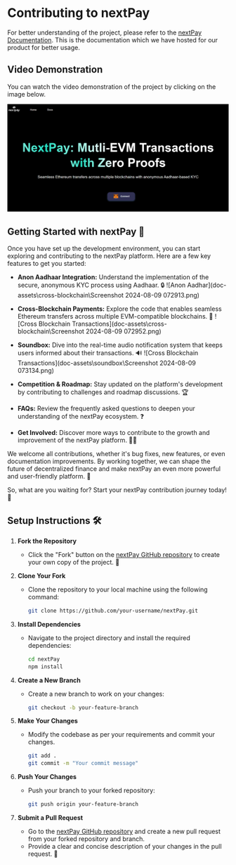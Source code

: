 # Contributing to nextPay

For better understanding of the project, please refer to the [nextPay Documentation](https://nextpay-docs.streamlit.app/). This is the documentation which we have hosted for our product for better usage.

## Video Demonstration
   You can watch the video demonstration of the project by clicking on the image below.

   [![Watch the video](doc-assets\cross-blockchain\front1.png)](https://youtu.be/lpoVuFI_0yQ)

## Getting Started with nextPay 🚀

Once you have set up the development environment, you can start exploring and contributing to the nextPay platform. Here are a few key features to get you started:

- **Anon Aadhaar Integration:** Understand the implementation of the secure, anonymous KYC process using Aadhaar. 🔒
![Anon Aadhar](doc-assets\cross-blockchain\Screenshot 2024-08-09 072913.png)

- **Cross-Blockchain Payments:** Explore the code that enables seamless Ethereum transfers across multiple EVM-compatible blockchains. 🔗
![Cross Blockchain Transactions](doc-assets\cross-blockchain\Screenshot 2024-08-09 072952.png)

- **Soundbox:** Dive into the real-time audio notification system that keeps users informed about their transactions. 🔊
![Cross Blockchain Transactions](doc-assets\soundbox\Screenshot 2024-08-09 073134.png)

- **Competition & Roadmap:** Stay updated on the platform's development by contributing to challenges and roadmap discussions. 🏆
- **FAQs:** Review the frequently asked questions to deepen your understanding of the nextPay ecosystem. ❓
- **Get Involved:** Discover more ways to contribute to the growth and improvement of the nextPay platform. 👨‍💻

We welcome all contributions, whether it's bug fixes, new features, or even documentation improvements. By working together, we can shape the future of decentralized finance and make nextPay an even more powerful and user-friendly platform. 🙌

So, what are you waiting for? Start your nextPay contribution journey today! 🚀

## Setup Instructions 🛠️

1. **Fork the Repository**
   - Click the "Fork" button on the [nextPay GitHub repository](https://github.com/nextPay/nextPay) to create your own copy of the project. 🍴

2. **Clone Your Fork**
   - Clone the repository to your local machine using the following command:
     ```bash
     git clone https://github.com/your-username/nextPay.git
     ```

3. **Install Dependencies**
   - Navigate to the project directory and install the required dependencies:
     ```bash
     cd nextPay
     npm install
     ```

4. **Create a New Branch**
   - Create a new branch to work on your changes:
     ```bash
     git checkout -b your-feature-branch
     ```

5. **Make Your Changes**
   - Modify the codebase as per your requirements and commit your changes.
     ```bash
     git add .
     git commit -m "Your commit message"
     ```

6. **Push Your Changes**
   - Push your branch to your forked repository:
     ```bash
     git push origin your-feature-branch
     ```

7. **Submit a Pull Request**
   - Go to the [nextPay GitHub repository](https://github.com/nextPay/nextPay) and create a new pull request from your forked repository and branch.
   - Provide a clear and concise description of your changes in the pull request. 🔄

